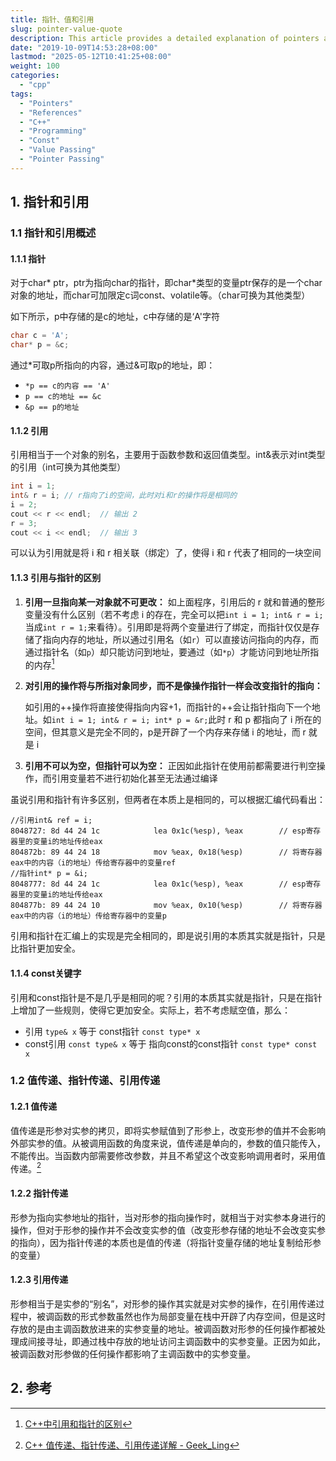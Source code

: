 ```yaml
---
title: 指针、值和引用
slug: pointer-value-quote
description: This article provides a detailed explanation of pointers and references in C++, highlighting their differences and uses in value passing, pointer passing, and reference passing.
date: "2019-10-09T14:53:28+08:00"
lastmod: "2025-05-12T10:41:25+08:00"
weight: 100
categories:
  - "cpp"
tags:
  - "Pointers"
  - "References"
  - "C++"
  - "Programming"
  - "Const"
  - "Value Passing"
  - "Pointer Passing"
---
```


<!-- markdown-front-matter -->

## 1. 指针和引用

### 1.1 指针和引用概述

#### 1.1.1 指针

对于char* ptr，ptr为指向char的指针，即char*类型的变量ptr保存的是一个char对象的地址，而char可加限定c词const、volatile等。（char可换为其他类型）

如下所示，p中存储的是c的地址，c中存储的是‘A'字符

```cpp
char c = 'A';
char* p = &c;
```

通过\*可取p所指向的内容，通过&可取p的地址，即：

- `*p == c的内容 == 'A'`
- `p == c的地址 == &c`
- `&p == p的地址`

#### 1.1.2 引用

引用相当于一个对象的别名，主要用于函数参数和返回值类型。int&表示对int类型的引用（int可换为其他类型）

```cpp
int i = 1;
int& r = i;	// r指向了i的空间，此时对i和r的操作将是相同的
i = 2;
cout << r << endl;	// 输出 2
r = 3;
cout << i << endl;	// 输出 3
```

可以认为引用就是将 i 和 r 相关联（绑定）了，使得 i 和 r 代表了相同的一块空间

#### 1.1.3 引用与指针的区别

1. **引用一旦指向某一对象就不可更改：**
   如上面程序，引用后的 r 就和普通的整形变量没有什么区别（若不考虑 i 的存在，完全可以把`int i = 1; int& r = i;`当成`int r = 1;`来看待）。引用即是将两个变量进行了绑定，而指针仅仅是存储了指向内存的地址，所以通过引用名（如`r`）可以直接访问指向的内存，而通过指针名（如`p`）却只能访问到地址，要通过（如`*p`）才能访问到地址所指的内存[^1]

2. **对引用的操作将与所指对象同步，而不是像操作指针一样会改变指针的指向：**

   如引用的++操作将直接使得指向内容+1，而指针的++会让指针指向下一个地址。如`int i = 1; int& r = i; int* p = &r;`此时 r 和 p 都指向了 i 所在的空间，但其意义是完全不同的，p是开辟了一个内存来存储 i 的地址，而 r 就是 i

3. **引用不可以为空，但指针可以为空：**
   正因如此指针在使用前都需要进行判空操作，而引用变量若不进行初始化甚至无法通过编译

虽说引用和指针有许多区别，但两者在本质上是相同的，可以根据汇编代码看出：

```
//引用int& ref = i;
8048727: 8d 44 24 1c			lea 0x1c(%esp), %eax		// esp寄存器里的变量i的地址传给eax
804872b: 89 44 24 18			mov %eax, 0x18(%esp)		// 将寄存器eax中的内容（i的地址）传给寄存器中的变量ref
//指针int* p = &i;
8048777: 8d 44 24 1c        	lea 0x1c(%esp), %eax		// esp寄存器里的变量i的地址传给eax
804877b: 89 44 24 10    		mov %eax, 0x10(%esp) 		// 将寄存器eax中的内容（i的地址）传给寄存器中的变量p
```

引用和指针在汇编上的实现是完全相同的，即是说引用的本质其实就是指针，只是比指针更加安全。

#### 1.1.4 const关键字

引用和const指针是不是几乎是相同的呢？引用的本质其实就是指针，只是在指针上增加了一些规则，使得它更加安全。实际上，若不考虑赋空值，那么：

- 引用 `type& x` 等于 const指针 `const type* x`
- const引用 `const type& x` 等于 指向const的const指针 `const type* const x`

### 1.2 值传递、指针传递、引用传递

#### 1.2.1 值传递

值传递是形参对实参的拷贝，即将实参赋值到了形参上，改变形参的值并不会影响外部实参的值。从被调用函数的角度来说，值传递是单向的，参数的值只能传入，不能传出。当函数内部需要修改参数，并且不希望这个改变影响调用者时，采用值传递。[^2]

#### 1.2.2 指针传递

形参为指向实参地址的指针，当对形参的指向操作时，就相当于对实参本身进行的操作，但对于形参的操作并不会改变实参的值（改变形参存储的地址不会改变实参的指向），因为指针传递的本质也是值的传递（将指针变量存储的地址复制给形参的变量）

#### 1.2.3 引用传递

形参相当于是实参的“别名”，对形参的操作其实就是对实参的操作，在引用传递过程中，被调函数的形式参数虽然也作为局部变量在栈中开辟了内存空间，但是这时存放的是由主调函数放进来的实参变量的地址。被调函数对形参的任何操作都被处理成间接寻址，即通过栈中存放的地址访问主调函数中的实参变量。正因为如此，被调函数对形参做的任何操作都影响了主调函数中的实参变量。

## 2. 参考

[^1]: [C++中引用和指针的区别](https://blog.csdn.net/listening_music/article/details/6921608)

[^2]: [C++ 值传递、指针传递、引用传递详解 - Geek_Ling](https://www.cnblogs.com/yanlingyin/archive/2011/12/07/2278961.html)
